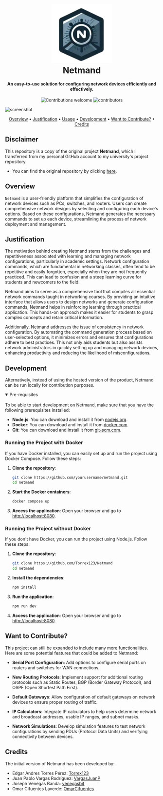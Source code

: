 <h1 align="center">
  <br>
  <img src="https://github.com/Torrex123/Netmand/blob/main/public/assets/Logo.png" alt="Markdownify" width="200">
  <br>
  Netmand
  <br>
</h1>

<h4 align="center">An easy-to-use solution for configuring network devices efficiently and effectively.</h4>

<p align="center">
    <img src="https://img.shields.io/badge/contributions-welcome-orange.svg" alt="Contributions welcome">
    <img src="https://img.shields.io/github/contributors-anon/Torrex123/Netmand?color=yellow&style=flat-square" alt="contributors" style="height: 20px;">
</p>

![screenshot](https://github.com/Torrex123/Netmand/blob/main/public/assets/demo.gif)

<p align="center">
  <a href="#overview">Overview</a> •
  <a href="#justification">Justification</a> •
  <a href="#usage">Usage</a> •
  <a href="#development">Development</a> •
  <a href="#want-to-contribute">Want to Contribute?</a> •
  <a href="#credits">Credits</a>
</p>

## Disclaimer

This repository is a copy of the original project **Netmand**, which I transferred from my personal GitHub account to my university's project repository. 
- You can find the original repository by clicking [here](https://github.com/proyectosingenieriauninorte/Netmand.git).

## Overview

`Netmand` is a user-friendly platform that simplifies the configuration of network devices such as PCs, switches, and routers. Users can create comprehensive network designs by selecting and configuring each device's options. Based on these configurations, Netmand generates the necessary commands to set up each device, streamlining the process of network deployment and management.

## Justification

The motivation behind creating Netmand stems from the challenges and repetitiveness associated with learning and managing network configurations, particularly in academic settings. Network configuration commands, which are fundamental in networking classes, often tend to be repetitive and easily forgotten, especially when they are not frequently practiced. This can lead to confusion and a steep learning curve for students and newcomers to the field.

Netmand aims to serve as a comprehensive tool that compiles all essential network commands taught in networking courses. By providing an intuitive interface that allows users to design networks and generate configuration commands, Netmand helps in reinforcing learning through practical application. This hands-on approach makes it easier for students to grasp complex concepts and retain critical information.

Additionally, Netmand addresses the issue of consistency in network configuration. By automating the command generation process based on user-selected options, it minimizes errors and ensures that configurations adhere to best practices. This not only aids students but also assists network administrators in quickly setting up and managing network devices, enhancing productivity and reducing the likelihood of misconfigurations.

## Development

Alternatively, instead of using the hosted version of the product, Netmand can be run locally for contribution purposes.

<details open>
<summary>
Pre-requisites
</summary> <br />
To be able to start development on Netmand, make sure that you have the following prerequisites installed:

- **Node.js**: You can download and install it from [nodejs.org](https://nodejs.org/).
- **Docker**: You can download and install it from [docker.com](https://www.docker.com/).
- **Git**: You can download and install it from [git-scm.com](https://git-scm.com/).
</details>

### Running the Project with Docker

If you have Docker installed, you can easily set up and run the project using Docker Compose. Follow these steps:

1. **Clone the repository**:
   ```sh
   git clone https://github.com/yourusername/netmand.git
   cd netmand
   ```

2. **Start the Docker containers**:
   ```sh
   docker compose up
   ```

3. **Access the application**:
   Open your browser and go to [http://localhost:8080](http://localhost:8080/).

### Running the Project without Docker

If you don't have Docker, you can run the project using Node.js. Follow these steps:

1. **Clone the repository**:
   ```sh
   git clone https://github.com/Torrex123/Netmand
   cd netmand
   ```

2. **Install the dependencies**:
   ```sh
   npm install
   ```

3. **Run the application**:
   ```sh
   npm run dev
   ```

4. **Access the application**:
   Open your browser and go to [http://localhost:8080](http://localhost:8080/).
</details>

## Want to Contribute?

This project can still be expanded to include many more functionalities. Here are some potential features that could be added to Netmand:

- **Serial Port Configuration**: 
  Add options to configure serial ports on routers and switches for WAN connections.

- **New Routing Protocols**: 
  Implement support for additional routing protocols such as Static Routes, BGP (Border Gateway Protocol), and OSPF (Open Shortest Path First).

- **Default Gateways**: 
  Allow configuration of default gateways on network devices to ensure proper routing of traffic.

- **IP Calculators**: 
  Integrate IP calculators to help users determine network and broadcast addresses, usable IP ranges, and subnet masks.

- **Network Simulations**: 
  Develop simulation features to test network configurations by sending PDUs (Protocol Data Units) and verifying connectivity between devices.

## Credits

The initial version of Netmand has been developed by:

- Edgar Andres Torres Pérez: [Torrex123](https://github.com/Torrex123)
- Juan Pablo Vargas Rodríguez: [VargasJuanP](https://github.com/VargasJuanP)
- Joseph Venegas Banda: [venegasbjf](https://github.com/venegasbjf)
- Omar Cifuentes Laverde: [OmarCifuentes](https://github.com/OmarCifuentes)
